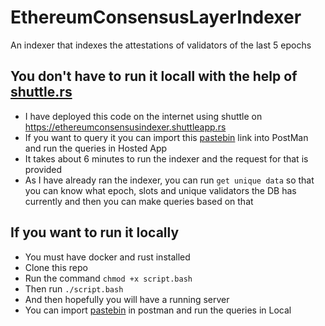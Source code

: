 # EthereumConsensusLayerIndexer
An indexer that indexes the attestations of validators of the last 5 epochs

## You don't have to run it locall with the help of [shuttle.rs](https://www.shuttle.rs/)
* I have deployed this code on the internet using shuttle on https://ethereumconsensusindexer.shuttleapp.rs
* If you want to query it you can import this [pastebin](https://pastebin.com/TC9T5kHv) link into PostMan and run the queries in Hosted App
* It takes about 6 minutes to run the indexer and the request for that is provided
* As I have already ran the indexer, you can run `get unique data` so that you can know what epoch, slots and unique validators the DB has currently and then you can make queries based on that

## If you want to run it locally
* You must have docker and rust installed
* Clone this repo
* Run the command `chmod +x script.bash`
* Then run `./script.bash`
* And then hopefully you will have a running server
* You can import [pastebin](https://pastebin.com/TC9T5kHv) in postman and run the queries in Local
